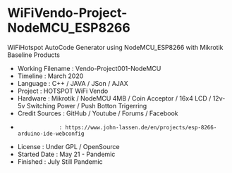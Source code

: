 # WiFiVendo-Project-NodeMCU_ESP8266
WiFiHotspot AutoCode Generator using NodeMCU_ESP8266 with Mikrotik Baseline Products

 * Working Filename : Vendo-Project001-NodeMCU
 * Timeline         : March 2020
 * Language         : C++ / JAVA / JSon / AJAX 
 * Project          : HOTSPOT WiFi Vendo
 * Hardware         : Mikrotik / NodeMCU 4MB / Coin Acceptor / 16x4 LCD / 12v-5v Switching Power / Push Botton Trigerring  
 * Credit Sources   : GitHub / Youtube / Forums / Facebook  
 *                  : https://www.john-lassen.de/en/projects/esp-8266-arduino-ide-webconfig 
 * License          : Under GPL / OpenSource
 * Started Date     : May 21 - Pandemic
 * Finished         : July Still Pandemic
 
